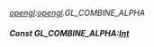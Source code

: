 _[opengl](../../modules/opengl/opengl-module.md):[opengl](../../modules/opengl/opengl-module.md).GL\_COMBINE\_ALPHA_
##### Const GL\_COMBINE\_ALPHA:[Int](../../modules/wonkey/wonkey-types-int.md)
